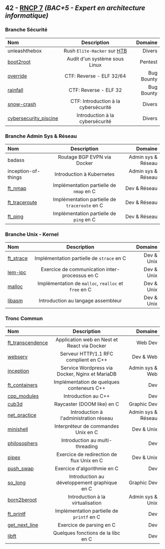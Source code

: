 ## 42 - [RNCP 7](https://www.francecompetences.fr/recherche/rncp/36137/) *(BAC+5 - Expert en architecture informatique)*

### Branche Sécurité

| Nom | Description | Domaine |
|:-|:-:|-:|
| unleashthebox | Rush `Elite-Hacker` sur [HTB](https://www.hackthebox.com/hacker/hacking-labs) | Divers |
| [boot2root](https://github.com/Skalyaev/boot2root) | Audit d'un système sous Linux | Pentest |
| [override](https://github.com/Skalyaev/override) | CTF: Reverse - ELF 32/64 | Bug Bounty |
| [rainfall](https://github.com/Skalyaev/rainfall) | CTF: Reverse - ELF 32 | Bug Bounty |
| [snow-crash](https://github.com/Skalyaev/snow-crash) | CTF: Introduction à la cybersécurité | Divers |
| [cybersecurity_piscine](https://github.com/Skalyaev/cybersecurity_piscine) | Introduction à la cybersécurité | Divers |

### Branche Admin Sys & Réseau

| Nom | Description | Domaine |
|:-|:-:|-:|
| badass | Routage BGP EVPN via Docker | Admin sys & Réseau |
| inception-of-things | Introduction à Kubernetes | Admin sys & Réseau |
| [ft_nmap](https://github.com/Skalyaev/ft_nmap) | Implémentation partielle de `nmap` en C | Dev & Réseau |
| [ft_traceroute](https://github.com/Skalyaev/ft_traceroute) | Implémentation partielle de `traceroute` en C | Dev & Réseau |
| [ft_ping](https://github.com/Skalyaev/ft_ping) | Implémentation partielle de `ping` en C | Dev & Réseau |

### Branche Unix - Kernel

| Nom | Description | Domaine |
|:-|:-:|-:|
| [ft_strace](https://github.com/Skalyaev/ft_strace) | Implémentation partielle de `strace` en C | Dev & Unix |
| [lem-ipc](https://github.com/Skalyaev/lem-ipc) | Exercice de communication inter-processus en C | Dev & Unix |
| [malloc](https://github.com/Skalyaev/malloc) | Implémentation de `malloc`, `realloc` et `free` en C | Dev & Unix |
| [libasm](https://github.com/Skalyaev/libasm) | Introduction au langage assembleur | Dev & Unix |
</details>

### Tronc Commun

| Nom | Description | Domaine |
|:-|:-:|-:|
| [ft_transcendence](https://github.com/Skalyaev/ft_transcendence) | Application web en Nest et React via Docker | Web Dev |
| [webserv](https://github.com/Skalyaev/webserv) | Serveur HTTP/1.1 RFC complient en C++ | Dev & Web |
| [inception](https://github.com/Skalyaev/inception) | Service Wordpress via Docker, Nginx et MariaDB | Admin sys & Web |
| [ft_containers](https://github.com/Skalyaev/ft_containers) | Implémentation de quelques conteneurs C++ | Dev |
| [cpp_modules](https://github.com/Skalyaev/cpp_modules) | Introduction au C++ | Dev |
| [cub3d](https://github.com/Skalyaev/cub3d) | Raycaster (DOOM like) en C | Graphic Dev |
| [net_practice](https://github.com/Skalyaev/net_practice) | Introduction à l'administration réseau | Admin sys & Réseau |
| [minishell](https://github.com/Skalyaev/minishell) | Interpréteur de commandes Unix en C | Dev & Unix |
| [philosophers](https://github.com/Skalyaev/philosophers) | Introduction au multi-threading | Dev |
| [pipex](https://github.com/Skalyaev/pipex) | Exercice de redirection de flux Unix en C | Dev & Unix |
| [push_swap](https://github.com/Skalyaev/push_swap) | Exercice d'algorithmie en C | Dev |
| [so_long](https://github.com/Skalyaev/so_long) | Introduction au développement graphique en C | Graphic Dev |
| [born2beroot](https://github.com/Skalyaev/born2beroot) | Introduction à la virtualisation | Admin sys & Unix |
| [ft_printf](https://github.com/Skalyaev/ft_printf) | Implémentation partielle de `printf` en C | Dev |
| [get_next_line](https://github.com/Skalyaev/get_next_line) | Exercice de parsing en C | Dev |
| [libft](https://github.com/Skalyaev/libft) | Quelques fonctions de la libc en C | Dev |
